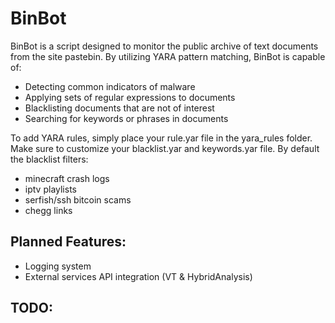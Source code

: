 # BinBot
BinBot is a script designed to monitor the public archive of text documents from the site pastebin.
By utilizing YARA pattern matching, BinBot is capable of:
* Detecting common indicators of malware
* Applying sets of regular expressions to documents
* Blacklisting documents that are not of interest
* Searching for keywords or phrases in documents

To add YARA rules, simply place your rule.yar file in the yara_rules folder.
Make sure to customize your blacklist.yar and keywords.yar file. By default the blacklist filters:
* minecraft crash logs
* iptv playlists
* serfish/ssh bitcoin scams
* chegg links

## Planned Features:
* Logging system
* External services API integration (VT & HybridAnalysis)



## TODO:

